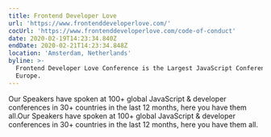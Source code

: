 ```yaml
---
title: Frontend Developer Love
url: 'https://www.frontenddeveloperlove.com/'
cocUrl: 'https://www.frontenddeveloperlove.com/code-of-conduct'
date: 2020-02-19T14:23:34.840Z
endDate: 2020-02-21T14:23:34.848Z
location: 'Amsterdam, Netherlands'
byline: >-
  Frontend Developer Love Conference is the Largest JavaScript Conference in
  Europe.
---
```

Our Speakers have spoken at 100+ global JavaScript & developer conferences in 30+ countries in the last 12 months, here you have them all.Our Speakers have spoken at 100+ global JavaScript & developer conferences in 30+ countries in the last 12 months, here you have them all.



